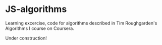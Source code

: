 # JS-algorithms
Learning excercise, code for algorithms described in Tim Roughgarden's Algorithms I course on Coursera.


Under construction!
